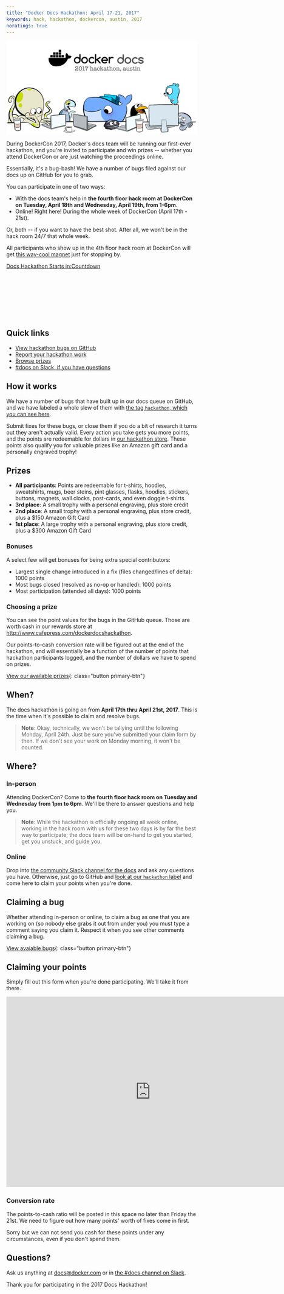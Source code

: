 ```yaml
---
title: "Docker Docs Hackathon: April 17-21, 2017"
keywords: hack, hackathon, dockercon, austin, 2017
noratings: true
---
```


![DockerCon Docs Hackathon logo](docs-hackathon-1.png)

During DockerCon 2017, Docker's docs team will be running our first-ever
hackathon, and you're invited to participate and win prizes -- whether you
attend DockerCon or are just watching the proceedings online.

Essentially, it's a bug-bash! We have a number of bugs filed against our docs
up on GitHub for you to grab.

You can participate in one of two ways:

- With the docs team's help in **the fourth floor hack room at DockerCon on
  Tuesday, April 18th and Wednesday, April 19th, from 1-6pm**.
- Online! Right here! During the whole week of DockerCon (April 17th - 21st).

Or, both -- if you want to have the best shot. After all, we won't be in the
hack room 24/7 that whole week.

All participants who show up in the 4th floor hack room at DockerCon will get
[this way-cool magnet](http://www.cafepress.com/dockerdocshackathon.25633054) just for stopping by.

<div data-type="countdown" data-id="104602" class="tickcounter" style="width: 100%; position: relative; padding-bottom: 25%"><a href="//www.tickcounter.com/countdown/104602/docs-hackathon-starts-in" title="Docs Hackathon Starts in:">Docs Hackathon Starts in:</a><a href="//www.tickcounter.com/" title="Countdown">Countdown</a></div><script>(function(d, s, id) { var js, pjs = d.getElementsByTagName(s)[0]; if (d.getElementById(id)) return; js = d.createElement(s); js.id = id; js.src = "//www.tickcounter.com/static/js/loader.js"; pjs.parentNode.insertBefore(js, pjs); }(document, "script", "tickcounter-sdk"));</script>

## Quick links

- [View hackathon bugs on GitHub](https://github.com/docker/docker.github.io/issues?q=is%3Aissue+is%3Aopen+label%3Ahackathon)
- [Report your hackathon work](https://goo.gl/forms/oEaQOlKvQj8iJbn53)
- [Browse prizes](http://www.cafepress.com/dockerdocshackathon)
- [#docs on Slack, if you have questions](https://dockercommunity.slack.com/messages/C2V58TASE)

## How it works

We have a number of bugs that have built up in our docs queue on GitHub, and
we have labeled a whole slew of them with [the tag `hackathon`, which you can
see here](https://github.com/docker/docker.github.io/labels/hackathon).

Submit fixes for these bugs, or close them if you do a bit of research it turns
out they aren't actually valid. Every action you take gets you more points, and
the points are redeemable for dollars in [our hackathon store](http://www.cafepress.com/dockerdocshackathon). These points also
qualify you for valuable prizes like an Amazon gift card and a personally
engraved trophy!

## Prizes

- **All participants**: Points are redeemable for t-shirts, hoodies, sweatshirts,
  mugs, beer steins, pint glasses, flasks, hoodies, stickers, buttons, magnets,
  wall clocks, post-cards, and even doggie t-shirts.
- **3rd place**: A small trophy with a personal engraving, plus store credit
- **2nd place**: A small trophy with a personal engraving, plus store credit,
  plus a $150 Amazon Gift Card
- **1st place**: A large trophy with a personal engraving, plus store credit,
  plus a $300 Amazon Gift Card

### Bonuses

A select few will get bonuses for being extra special contributors:

- Largest single change introduced in a fix (files changed/lines of delta): 1000 points
- Most bugs closed (resolved as no-op or handled): 1000 points
- Most participation (attended all days): 1000 points

### Choosing a prize

You can see the point values for the bugs in the GitHub queue. Those are worth
cash in our rewards store at http://www.cafepress.com/dockerdocshackathon.

Our points-to-cash conversion rate will be figured out at the end of the
hackathon, and will essentially be a function of the number of points that
hackathon participants logged, and the number of dollars we have to spend on
prizes.

[View our available prizes](http://www.cafepress.com/dockerdocshackathon){: class="button primary-btn"}

## When?

The docs hackathon is going on from **April 17th thru April 21st, 2017**. This
is the time when it's possible to claim and resolve bugs.

> **Note**: Okay, technically, we won't be tallying until the following Monday,
  April 24th. Just be sure you've submitted your claim form by then. If we don't
  see your work on Monday morning, it won't be counted.

## Where?

### In-person

Attending DockerCon? Come to **the fourth floor hack room on Tuesday and
Wednesday from 1pm to 6pm**. We'll be there to answer questions and help you.

> **Note**: While the hackathon is officially ongoing all week online, working in
  the hack room with us for these two days is
  by far the best way to participate; the docs team will be on-hand to get you
  started, get you unstuck, and guide you.

### Online

Drop into [the community Slack channel for the docs](https://dockercommunity.slack.com/messages/C2V58TASE) and ask any questions
you have. Otherwise, just go to GitHub and [look at our `hackathon` label](https://github.com/docker/docker.github.io/labels/hackathon)
and come here to claim your points when you're done.

## Claiming a bug

Whether attending in-person or online, to claim a bug as one that you are
working on (so nobody else grabs it out from under you) you must type a comment
saying you claim it. Respect it when you see other comments claiming a bug.

[View avaiable bugs](https://github.com/docker/docker.github.io/issues?q=is%3Aissue+is%3Aopen+label%3Ahackathon){: class="button primary-btn"}

## Claiming your points

Simply fill out this form when you're done participating. We'll take it from
there.

<iframe src="https://docs.google.com/forms/d/e/1FAIpQLSe-vXsZX_u8EoPanCGnBd5eudnaHdJ4dqTumOurt2smCC9gTg/viewform?embedded=true" width="760" height="500" frameborder="0" marginheight="0" marginwidth="0">Loading...</iframe>

### Conversion rate

The points-to-cash ratio will be posted in this space no later than Friday the
21st. We need to figure out how many points' worth of fixes come in first.

Sorry but we can not send you cash for these points under any circumstances,
even if you don't spend them.

## Questions?

Ask us anything at docs@docker.com or in [the #docs channel on Slack](https://dockercommunity.slack.com/messages/C2V58TASE).

Thank you for participating in the 2017 Docs Hackathon!
